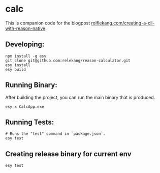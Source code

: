 # calc

This is companion code for the blogpost [rolflekang.com/creating-a-cli-with-reason-native](https://rolflekang.com/creating-a-cli-with-reason-native).

## Developing:

```shell
npm install -g esy
git clone git@github.com:relekang/reason-calculator.git
esy install
esy build
```

## Running Binary:

After building the project, you can run the main binary that is produced.

```shell
esy x CalcApp.exe
```

## Running Tests:

```shell
# Runs the "test" command in `package.json`.
esy test
```

## Creating release binary for current env

```shell
esy test
```

